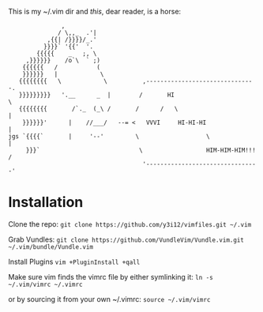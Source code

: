 This is my ~/.vim dir and _this_, dear reader, is a horse:

                   ,
                  / \,,_  .'|
               ,{{| /}}}}/_.'
              }}}}` '{{'  '.
            {{{{{    _   ;, \
         ,}}}}}}    /o`\  ` ;)
        {{{{{{   /           (
        }}}}}}   |            \
       {{{{{{{{   \            \          ,-------------------------------.
       }}}}}}}}}   '.__      _  |        /       HI                        \
       {{{{{{{{       /`._  (_\ /       /      /   \                        |
        }}}}}}'      |    //___/   --= <   VVVI     HI-HI-HI                |
    jgs `{{{{`       |     '--'         \                   \               |
         }}}`                            \                  HIM-HIM-HIM!!!  /
                                          '--------------------------------'

Installation
============

Clone the repo:
`git clone https://github.com/y3i12/vimfiles.git ~/.vim`

Grab Vundles:
`git clone https://github.com/VundleVim/Vundle.vim.git ~/.vim/bundle/Vundle.vim`

Install Plugins
`vim +PluginInstall +qall`

Make sure vim finds the vimrc file by either symlinking it:
`ln -s ~/.vim/vimrc ~/.vimrc`

or by sourcing it from  your own ~/.vimrc:
`source ~/.vim/vimrc`
